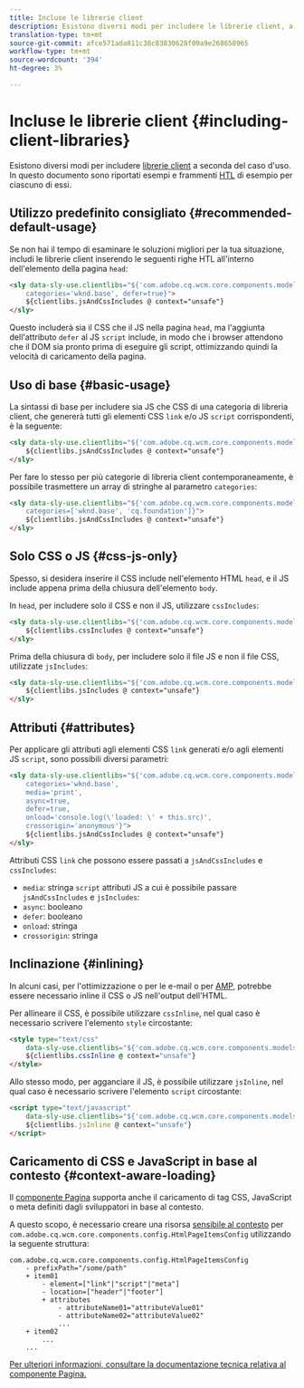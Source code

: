 ```yaml
---
title: Incluse le librerie client
description: Esistono diversi modi per includere le librerie client, a seconda del caso di utilizzo.
translation-type: tm+mt
source-git-commit: afce571ada011c38c83830628f09a9e268658965
workflow-type: tm+mt
source-wordcount: '394'
ht-degree: 3%

---
```



# Incluse le librerie client {#including-client-libraries}

Esistono diversi modi per includere [librerie client](/help/developing/archetype/uifrontend.md#clientlibs) a seconda del caso d&#39;uso. In questo documento sono riportati esempi e frammenti [HTL](https://docs.adobe.com/content/help/it-IT/experience-manager-htl/using/overview.html) di esempio per ciascuno di essi.

## Utilizzo predefinito consigliato {#recommended-default-usage}

Se non hai il tempo di esaminare le soluzioni migliori per la tua situazione, includi le librerie client inserendo le seguenti righe HTL all&#39;interno dell&#39;elemento della pagina `head`:

```html
<sly data-sly-use.clientlibs="${'com.adobe.cq.wcm.core.components.models.ClientLibraries' @
    categories='wknd.base', defer=true}">
    ${clientlibs.jsAndCssIncludes @ context="unsafe"}
</sly>
```

Questo includerà sia il CSS che il JS nella pagina `head`, ma l&#39;aggiunta dell&#39;attributo `defer` al JS `script` include, in modo che i browser attendono che il DOM sia pronto prima di eseguire gli script, ottimizzando quindi la velocità di caricamento della pagina.

## Uso di base {#basic-usage}

La sintassi di base per includere sia JS che CSS di una categoria di libreria client, che genererà tutti gli elementi CSS `link` e/o JS `script` corrispondenti, è la seguente:

```html
<sly data-sly-use.clientlibs="${'com.adobe.cq.wcm.core.components.models.ClientLibraries' @ categories='wknd.base'}">
    ${clientlibs.jsAndCssIncludes @ context="unsafe"}
</sly>
```

Per fare lo stesso per più categorie di libreria client contemporaneamente, è possibile trasmettere un array di stringhe al parametro `categories`:

```html
<sly data-sly-use.clientlibs="${'com.adobe.cq.wcm.core.components.models.ClientLibraries' @
    categories=['wknd.base', 'cq.foundation']}">
    ${clientlibs.jsAndCssIncludes @ context="unsafe"}
</sly>
```

## Solo CSS o JS {#css-js-only}

Spesso, si desidera inserire il CSS include nell&#39;elemento HTML `head`, e il JS include appena prima della chiusura dell&#39;elemento `body`.

In `head`, per includere solo il CSS e non il JS, utilizzare `cssIncludes`:

```html
<sly data-sly-use.clientlibs="${'com.adobe.cq.wcm.core.components.models.ClientLibraries' @ categories='wknd.base'}">
    ${clientlibs.cssIncludes @ context="unsafe"}
</sly>
```

Prima della chiusura di `body`, per includere solo il file JS e non il file CSS, utilizzate `jsIncludes`:

```html
<sly data-sly-use.clientlibs="${'com.adobe.cq.wcm.core.components.models.ClientLibraries' @ categories='wknd.base'}">
    ${clientlibs.jsIncludes @ context="unsafe"}
</sly>
```

## Attributi {#attributes}

Per applicare gli attributi agli elementi CSS `link` generati e/o agli elementi JS `script`, sono possibili diversi parametri:

```html
<sly data-sly-use.clientlibs="${'com.adobe.cq.wcm.core.components.models.ClientLibraries' @
    categories='wknd.base',
    media='print',
    async=true,
    defer=true,
    onload='console.log(\'loaded: \' + this.src)',
    crossorigin='anonymous'}">
    ${clientlibs.jsAndCssIncludes @ context="unsafe"}
</sly>
```

Attributi CSS `link` che possono essere passati a `jsAndCssIncludes` e `cssIncludes`:

* `media`: stringa  `script` attributi JS a cui è possibile passare  `jsAndCssIncludes` e  `jsIncludes`:
* `async`: booleano
* `defer`: booleano
* `onload`: stringa
* `crossorigin`: stringa

## Inclinazione {#inlining}

In alcuni casi, per l&#39;ottimizzazione o per le e-mail o per [AMP,](amp.md) potrebbe essere necessario inline il CSS o JS nell&#39;output dell&#39;HTML.

Per allineare il CSS, è possibile utilizzare `cssInline`, nel qual caso è necessario scrivere l&#39;elemento `style` circostante:

```html
<style type="text/css"
    data-sly-use.clientlibs="${'com.adobe.cq.wcm.core.components.models.ClientLibraries' @ categories='wknd.base'}">
    ${clientlibs.cssInline @ context="unsafe"}
</style>
```

Allo stesso modo, per agganciare il JS, è possibile utilizzare `jsInline`, nel qual caso è necessario scrivere l&#39;elemento `script` circostante:

```html
<script type="text/javascript"
    data-sly-use.clientlibs="${'com.adobe.cq.wcm.core.components.models.ClientLibraries' @ categories='wknd.base'}">
    ${clientlibs.jsInline @ context="unsafe"}
</script>
```

## Caricamento di CSS e JavaScript in base al contesto {#context-aware-loading}

Il [componente Pagina](/help/components/page.md) supporta anche il caricamento di tag CSS, JavaScript o meta definiti dagli sviluppatori in base al contesto.

A questo scopo, è necessario creare una risorsa [sensibile al contesto](context-aware-configs.md) per `com.adobe.cq.wcm.core.components.config.HtmlPageItemsConfig` utilizzando la seguente struttura:

```text
com.adobe.cq.wcm.core.components.config.HtmlPageItemsConfig
    - prefixPath="/some/path"
    + item01
        - element=["link"|"script"|"meta"]
        - location=["header"|"footer"]
        + attributes
            - attributeName01="attributeValue01"
            - attributeName02="attributeValue02"
            ...
    + item02
        ...
    ...
```

[Per ulteriori informazioni, consultare la documentazione tecnica relativa al componente Pagina.](https://github.com/adobe/aem-core-wcm-components/tree/master/content/src/content/jcr_root/apps/core/wcm/components/page/v2/page#loading-of-context-aware-cssjs)
